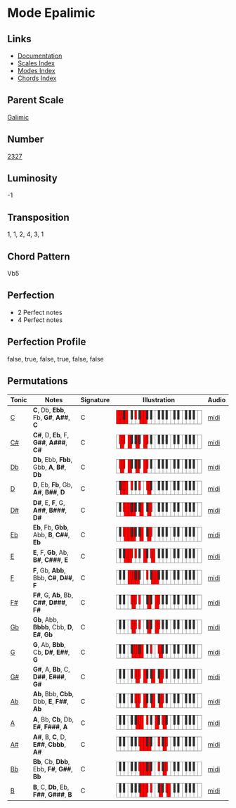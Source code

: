 # Mode Epalimic

## Links

- [Documentation](README.md)
- [Scales Index](Scales.md)
- [Modes Index](Modes.md)
- [Chords Index](Chords.md)

## Parent Scale

[Galimic](ScaleGalimic.md)

## Number

[2327](https://ianring.com/musictheory/scales/2327)

## Luminosity

-1

## Transposition

1, 1, 2, 4, 3, 1

## Chord Pattern

Vb5

## Perfection

- 2 Perfect notes
- 4 Perfect notes

## Perfection Profile

false, true, false, true, false, false

## Permutations

| Tonic | Notes | Signature | Illustration | Audio |
|-------|-------|-----------|--------------|-------|
| [C](ModeCNaturalEpalimic.md) | **C**, Db, **Ebb**, Fb, **G#**, **A##**, **C** | C | ![CNaturalEpalimic](ModeCNaturalEpalimic.png) | [midi](https://github.com/edipermadi/music/blob/main/docs/ModeCNaturalEpalimic.mid?raw=true) |
| [C#](ModeCSharpEpalimic.md) | **C#**, D, **Eb**, F, **G##**, **A###**, **C#** | C | ![CSharpEpalimic](ModeCSharpEpalimic.png) | [midi](https://github.com/edipermadi/music/blob/main/docs/ModeCSharpEpalimic.mid?raw=true) |
| [Db](ModeDFlatEpalimic.md) | **Db**, Ebb, **Fbb**, Gbb, **A**, **B#**, **Db** | C | ![DFlatEpalimic](ModeDFlatEpalimic.png) | [midi](https://github.com/edipermadi/music/blob/main/docs/ModeDFlatEpalimic.mid?raw=true) |
| [D](ModeDNaturalEpalimic.md) | **D**, Eb, **Fb**, Gb, **A#**, **B##**, **D** | C | ![DNaturalEpalimic](ModeDNaturalEpalimic.png) | [midi](https://github.com/edipermadi/music/blob/main/docs/ModeDNaturalEpalimic.mid?raw=true) |
| [D#](ModeDSharpEpalimic.md) | **D#**, E, **F**, G, **A##**, **B###**, **D#** | C | ![DSharpEpalimic](ModeDSharpEpalimic.png) | [midi](https://github.com/edipermadi/music/blob/main/docs/ModeDSharpEpalimic.mid?raw=true) |
| [Eb](ModeEFlatEpalimic.md) | **Eb**, Fb, **Gbb**, Abb, **B**, **C##**, **Eb** | C | ![EFlatEpalimic](ModeEFlatEpalimic.png) | [midi](https://github.com/edipermadi/music/blob/main/docs/ModeEFlatEpalimic.mid?raw=true) |
| [E](ModeENaturalEpalimic.md) | **E**, F, **Gb**, Ab, **B#**, **C###**, **E** | C | ![ENaturalEpalimic](ModeENaturalEpalimic.png) | [midi](https://github.com/edipermadi/music/blob/main/docs/ModeENaturalEpalimic.mid?raw=true) |
| [F](ModeFNaturalEpalimic.md) | **F**, Gb, **Abb**, Bbb, **C#**, **D##**, **F** | C | ![FNaturalEpalimic](ModeFNaturalEpalimic.png) | [midi](https://github.com/edipermadi/music/blob/main/docs/ModeFNaturalEpalimic.mid?raw=true) |
| [F#](ModeFSharpEpalimic.md) | **F#**, G, **Ab**, Bb, **C##**, **D###**, **F#** | C | ![FSharpEpalimic](ModeFSharpEpalimic.png) | [midi](https://github.com/edipermadi/music/blob/main/docs/ModeFSharpEpalimic.mid?raw=true) |
| [Gb](ModeGFlatEpalimic.md) | **Gb**, Abb, **Bbbb**, Cbb, **D**, **E#**, **Gb** | C | ![GFlatEpalimic](ModeGFlatEpalimic.png) | [midi](https://github.com/edipermadi/music/blob/main/docs/ModeGFlatEpalimic.mid?raw=true) |
| [G](ModeGNaturalEpalimic.md) | **G**, Ab, **Bbb**, Cb, **D#**, **E##**, **G** | C | ![GNaturalEpalimic](ModeGNaturalEpalimic.png) | [midi](https://github.com/edipermadi/music/blob/main/docs/ModeGNaturalEpalimic.mid?raw=true) |
| [G#](ModeGSharpEpalimic.md) | **G#**, A, **Bb**, C, **D##**, **E###**, **G#** | C | ![GSharpEpalimic](ModeGSharpEpalimic.png) | [midi](https://github.com/edipermadi/music/blob/main/docs/ModeGSharpEpalimic.mid?raw=true) |
| [Ab](ModeAFlatEpalimic.md) | **Ab**, Bbb, **Cbb**, Dbb, **E**, **F##**, **Ab** | C | ![AFlatEpalimic](ModeAFlatEpalimic.png) | [midi](https://github.com/edipermadi/music/blob/main/docs/ModeAFlatEpalimic.mid?raw=true) |
| [A](ModeANaturalEpalimic.md) | **A**, Bb, **Cb**, Db, **E#**, **F###**, **A** | C | ![ANaturalEpalimic](ModeANaturalEpalimic.png) | [midi](https://github.com/edipermadi/music/blob/main/docs/ModeANaturalEpalimic.mid?raw=true) |
| [A#](ModeASharpEpalimic.md) | **A#**, B, **C**, D, **E##**, **Cbbb**, **A#** | C | ![ASharpEpalimic](ModeASharpEpalimic.png) | [midi](https://github.com/edipermadi/music/blob/main/docs/ModeASharpEpalimic.mid?raw=true) |
| [Bb](ModeBFlatEpalimic.md) | **Bb**, Cb, **Dbb**, Ebb, **F#**, **G##**, **Bb** | C | ![BFlatEpalimic](ModeBFlatEpalimic.png) | [midi](https://github.com/edipermadi/music/blob/main/docs/ModeBFlatEpalimic.mid?raw=true) |
| [B](ModeBNaturalEpalimic.md) | **B**, C, **Db**, Eb, **F##**, **G###**, **B** | C | ![BNaturalEpalimic](ModeBNaturalEpalimic.png) | [midi](https://github.com/edipermadi/music/blob/main/docs/ModeBNaturalEpalimic.mid?raw=true) |
